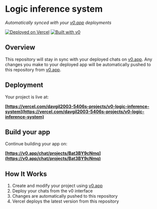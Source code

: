 # Logic inference system

*Automatically synced with your [v0.app](https://v0.app) deployments*

[![Deployed on Vercel](https://img.shields.io/badge/Deployed%20on-Vercel-black?style=for-the-badge&logo=vercel)](https://vercel.com/davgil2003-5406s-projects/v0-logic-inference-system)
[![Built with v0](https://img.shields.io/badge/Built%20with-v0.app-black?style=for-the-badge)](https://v0.app/chat/projects/Bat3BY9cNmq)

## Overview

This repository will stay in sync with your deployed chats on [v0.app](https://v0.app).
Any changes you make to your deployed app will be automatically pushed to this repository from [v0.app](https://v0.app).

## Deployment

Your project is live at:

**[https://vercel.com/davgil2003-5406s-projects/v0-logic-inference-system](https://vercel.com/davgil2003-5406s-projects/v0-logic-inference-system)**

## Build your app

Continue building your app on:

**[https://v0.app/chat/projects/Bat3BY9cNmq](https://v0.app/chat/projects/Bat3BY9cNmq)**

## How It Works

1. Create and modify your project using [v0.app](https://v0.app)
2. Deploy your chats from the v0 interface
3. Changes are automatically pushed to this repository
4. Vercel deploys the latest version from this repository
